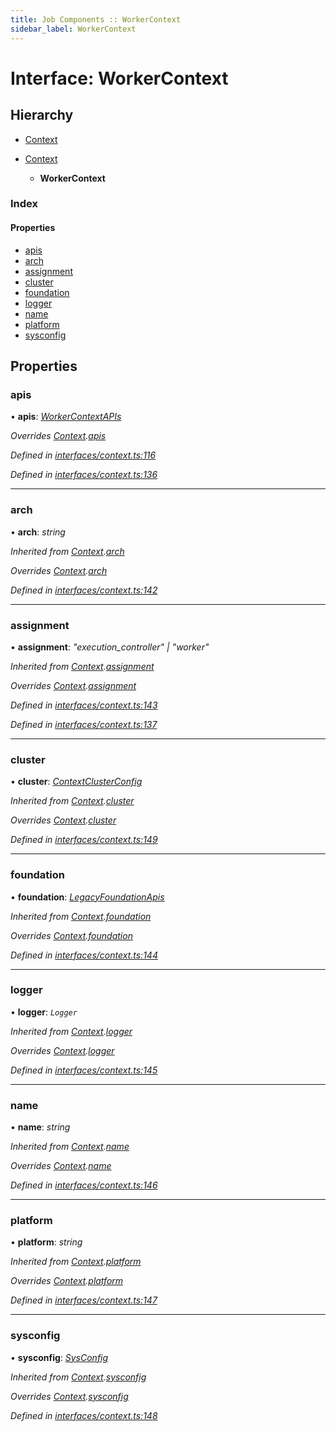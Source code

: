 ```yaml
---
title: Job Components :: WorkerContext
sidebar_label: WorkerContext
---
```


# Interface: WorkerContext

## Hierarchy

* [Context](context.md)

* [Context](context.md)

  * **WorkerContext**

### Index

#### Properties

* [apis](workercontext.md#apis)
* [arch](workercontext.md#arch)
* [assignment](workercontext.md#assignment)
* [cluster](workercontext.md#cluster)
* [foundation](workercontext.md#foundation)
* [logger](workercontext.md#logger)
* [name](workercontext.md#name)
* [platform](workercontext.md#platform)
* [sysconfig](workercontext.md#sysconfig)

## Properties

###  apis

• **apis**: *[WorkerContextAPIs](workercontextapis.md)*

*Overrides [Context](context.md).[apis](context.md#apis)*

*Defined in [interfaces/context.ts:116](https://github.com/terascope/teraslice/blob/6e018493/packages/job-components/src/interfaces/context.ts#L116)*

*Defined in [interfaces/context.ts:136](https://github.com/terascope/teraslice/blob/6e018493/packages/job-components/src/interfaces/context.ts#L136)*

___

###  arch

• **arch**: *string*

*Inherited from [Context](context.md).[arch](context.md#arch)*

*Overrides [Context](context.md).[arch](context.md#arch)*

*Defined in [interfaces/context.ts:142](https://github.com/terascope/teraslice/blob/6e018493/packages/job-components/src/interfaces/context.ts#L142)*

___

###  assignment

• **assignment**: *"execution_controller" | "worker"*

*Inherited from [Context](context.md).[assignment](context.md#assignment)*

*Overrides [Context](context.md).[assignment](context.md#assignment)*

*Defined in [interfaces/context.ts:143](https://github.com/terascope/teraslice/blob/6e018493/packages/job-components/src/interfaces/context.ts#L143)*

*Defined in [interfaces/context.ts:137](https://github.com/terascope/teraslice/blob/6e018493/packages/job-components/src/interfaces/context.ts#L137)*

___

###  cluster

• **cluster**: *[ContextClusterConfig](contextclusterconfig.md)*

*Inherited from [Context](context.md).[cluster](context.md#cluster)*

*Overrides [Context](context.md).[cluster](context.md#cluster)*

*Defined in [interfaces/context.ts:149](https://github.com/terascope/teraslice/blob/6e018493/packages/job-components/src/interfaces/context.ts#L149)*

___

###  foundation

• **foundation**: *[LegacyFoundationApis](legacyfoundationapis.md)*

*Inherited from [Context](context.md).[foundation](context.md#foundation)*

*Overrides [Context](context.md).[foundation](context.md#foundation)*

*Defined in [interfaces/context.ts:144](https://github.com/terascope/teraslice/blob/6e018493/packages/job-components/src/interfaces/context.ts#L144)*

___

###  logger

• **logger**: *`Logger`*

*Inherited from [Context](context.md).[logger](context.md#logger)*

*Overrides [Context](context.md).[logger](context.md#logger)*

*Defined in [interfaces/context.ts:145](https://github.com/terascope/teraslice/blob/6e018493/packages/job-components/src/interfaces/context.ts#L145)*

___

###  name

• **name**: *string*

*Inherited from [Context](context.md).[name](context.md#name)*

*Overrides [Context](context.md).[name](context.md#name)*

*Defined in [interfaces/context.ts:146](https://github.com/terascope/teraslice/blob/6e018493/packages/job-components/src/interfaces/context.ts#L146)*

___

###  platform

• **platform**: *string*

*Inherited from [Context](context.md).[platform](context.md#platform)*

*Overrides [Context](context.md).[platform](context.md#platform)*

*Defined in [interfaces/context.ts:147](https://github.com/terascope/teraslice/blob/6e018493/packages/job-components/src/interfaces/context.ts#L147)*

___

###  sysconfig

• **sysconfig**: *[SysConfig](sysconfig.md)*

*Inherited from [Context](context.md).[sysconfig](context.md#sysconfig)*

*Overrides [Context](context.md).[sysconfig](context.md#sysconfig)*

*Defined in [interfaces/context.ts:148](https://github.com/terascope/teraslice/blob/6e018493/packages/job-components/src/interfaces/context.ts#L148)*

